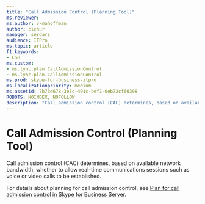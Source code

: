 ```yaml
---
title: "Call Admission Control (Planning Tool)"
ms.reviewer: 
ms.author: v-mahoffman
author: cichur
manager: serdars
audience: ITPro
ms.topic: article
f1.keywords:
- CSH
ms.custom:
- ms.lync.plan.CallAdmissionControl
- ms.lync.plan.CallAdmissionControl
ms.prod: skype-for-business-itpro
ms.localizationpriority: medium
ms.assetid: 7b73e678-3e5c-491c-bef1-0eb72cf60398
ROBOTS: NOINDEX, NOFOLLOW
description: "Call admission control (CAC) determines, based on available network bandwidth, whether to allow real-time communications sessions such as voice or video calls to be established."
---
```


# Call Admission Control (Planning Tool)
 
Call admission control (CAC) determines, based on available network bandwidth, whether to allow real-time communications sessions such as voice or video calls to be established.
  
For details about planning for call admission control, see [Plan for call admission control in Skype for Business Server](../../../plan-your-deployment/enterprise-voice-solution/call-admission-control.md).
  

